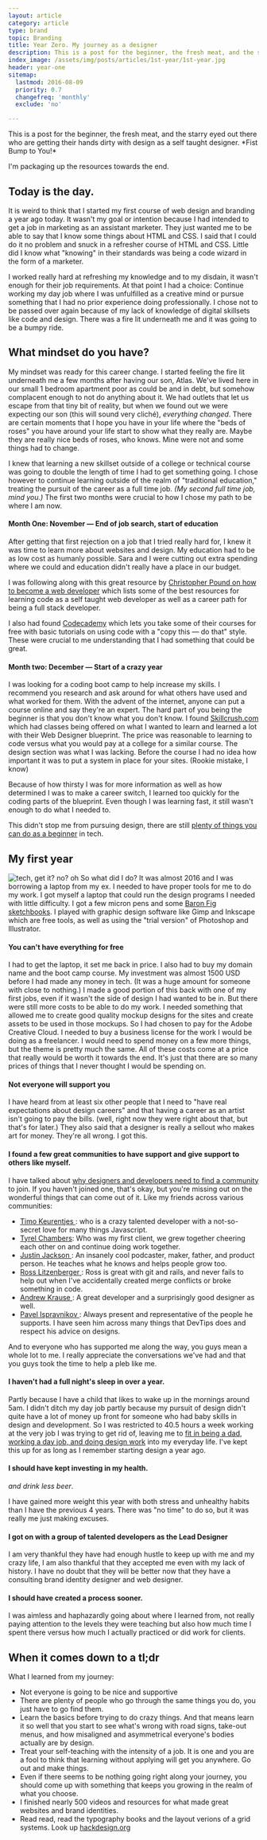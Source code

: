 ```yaml
---
layout: article
category: article
type: brand
topic: Branding
title: Year Zero. My journey as a designer
description: This is a post for the beginner, the fresh meat, and the starry eyed out there who are getting their hands dirty with design as a self taught designer.
index_image: /assets/img/posts/articles/1st-year/1st-year.jpg
header: year-one
sitemap:
  lastmod: 2016-08-09
  priority: 0.7
  changefreq: 'monthly'
  exclude: 'no'

---
```

This is a post for the beginner, the fresh meat, and the starry eyed out there who are getting their hands dirty with design as a self taught designer. \*Fist Bump to You!*

I'm packaging up the resources towards the end.

## Today is the day.

It is weird to think that I started my first course of web design and branding a year ago today. It wasn't my goal or intention because I had intended to get a job in marketing as an assistant marketer. They just wanted me to be able to say that I know some things about HTML and CSS. I said that I could do it no problem and snuck in a refresher course of HTML and CSS. Little did I know what "knowing" in their standards was being a code wizard in the form of a marketer.

I worked really hard at refreshing my knowledge and to my disdain, it wasn't enough for their job requirements. At that point I had a choice: Continue working my day job where I was unfulfilled as a creative mind or pursue something that I had no prior experience doing professionally. I chose not to be passed over again because of my lack of knowledge of digital skillsets like code and design. There was a fire lit underneath me and it was going to be a bumpy ride.

## What mindset do you have?

My mindset was ready for this career change. I started feeling the fire lit underneath me a few months after having our son, Atlas. We've lived here in our small 1 bedroom apartment poor as could be and in debt, but somehow complacent enough to not do anything about it. We had outlets that let us escape from that tiny bit of reality, but when we found out we were expecting our son (this will sound very cliché), _everything changed_. There are certain moments that I hope you have in your life where the "beds of roses" you have around your life start to show what they really are. Maybe they are really nice beds of roses, who knows. Mine were not and some things had to change.

I knew that learning a new skillset outside of a college or technical course was going to double the length of time I had to get something going. I chose however to continue learning outside of the realm of "traditional education," treating the pursuit of the career as a full time job. _(My second full time job, mind you.)_
The first two months were crucial to how I chose my path to be where I am now.

#### Month One: November — End of job search, start of education

After getting that first rejection on a job that I tried really hard for, I knew it was time to learn more about websites and design. My education had to be as low cost as humanly possible. Sara and I were cutting out extra spending where we could and education didn't really have a place in our budget.

I was following along with this great resource by [Christopher Pound on how to become a web developer](https://christopherpound.com/so-you-want-to-be-a-web-developer) which lists some of the best resources for learning code as a self taught web developer as well as a career path for being a full stack developer.

I also had found [Codecademy](https://www.codecademy.com/) which lets you take some of their courses for free with basic tutorials on using code with a "copy this — do that" style.
These were crucial to me understanding that I had something that could be great.

#### Month two: December — Start of a crazy year

I was looking for a coding boot camp to help increase my skills. I recommend you research and ask around for what others have used and what worked for them. With the advent of the internet, anyone can put a course online and say they're an expert. The hard part of you being the beginner is that you don't know what you don't know. I found [Skillcrush.com](https://skillcrush.com) which had classes being offered on what I wanted to learn and learned a lot with their Web Designer blueprint. The price was reasonable to learning to code versus what you would pay at a college for a similar course. The design section was what I was lacking. Before the course I had no idea how important it was to put a system in place for your sites. (Rookie mistake, I know)

Because of how thirsty I was for more information as well as how determined I was to make a career switch, I learned too quickly for the coding parts of the blueprint. Even though I was learning fast, it still wasn't enough to do what I needed to.

This didn't stop me from pursuing design, there are still [plenty of things you can do as a beginner](https://skillcrush.com/category/free-tech-resources/) in tech.

## My first year

![tech, get it? no? oh]({{site.baseurl}}/assets/img/posts/articles/1st-year/wires.jpg)
So what did I do? It was almost 2016 and I was borrowing a laptop from my ex. I needed to have proper tools for me to do my work. I got myself a laptop that could run the design programs I needed with little difficulty. I got a few micron pens and some [Baron Fig sketchbooks](https://www.baronfig.com). I played with graphic design software like Gimp and Inkscape which are free tools, as well as using the "trial version" of Photoshop and Illustrator.

#### You can't have everything for free

I had to get the laptop, it set me back in price. I also had to buy my domain name and the boot camp course. My investment was almost 1500 USD before I had made any money in tech. (It was a huge amount for someone with close to nothing.) I made a good portion of this back with one of my first jobs, even if it wasn't the side of design I had wanted to be in. But there were still more costs to be able to do my work. I needed something that allowed me to create good quality mockup designs for the sites and create assets to be used in those mockups. So I had chosen to pay for the Adobe Creative Cloud. I needed to buy a business license for the work I would be doing as a freelancer. I would need to spend money on a few more things, but the theme is pretty much the same. All of these costs come at a price that really would be worth it towards the end. It's just that there are so many prices of things that I never thought I would be spending on.

#### Not everyone will support you

I have heard from at least six other people that I need to "have real expectations about design careers" and that having a career as an artist isn't going to pay the bills. (well, right now they were right about that, but that's for later.) They also said that a designer is really a sellout who makes art for money. They're all wrong. I got this.

#### I found a few great communities to have support and give support to others like myself.

I have talked about [why designers and developers need to find a community]({{site.baseurl}}/archive/why-developers-and-designers-need-to-engage-in-a-community) to join. If you haven't joined one, that's okay, but you're missing out on the wonderful things that can come out of it. Like my friends across various communities:

- [Timo Keurentjes ](https://twitter.com/systimotic): who is a crazy talented developer with a not-so-secret love for many things Javascript.
- [Tyrel Chambers](https://twitter.com/chambers43): Who was my first client, we grew together cheering each other on and continue doing work together.
- [Justin Jackson ](https://twitter.com/mijustin): An insanely cool podcaster, maker, father, and product person. He teaches what he knows and helps people grow too.   
- [Ross Litzenberger ](https://twitter.com/RHLitz): Ross is great with git and rails, and never fails to help out when I've accidentally created merge conflicts or broke something in code.
- [Andrew Krause ](https://twitter.com/AKrauseDesign): A great developer and a surprisingly good designer as well.
- [Pavel Ispravnikov ](https://twitter.com/pavelisp): Always present and representative of the people he supports. I have seen him across many things that DevTips does and respect his advice on designs.

And to everyone who has supported me along the way, you guys mean a whole lot to me. I really appreciate the conversations we've had and that you guys took the time to help a pleb like me.

#### I haven't had a full night's sleep in over a year.

Partly because I have a child that likes to wake up in the mornings around 5am. I didn't ditch my day job partly because my pursuit of design didn't quite have a lot of money up front for someone who had baby skills in design and development. So I was restricted to 40.5 hours a week working at the very job I was trying to get rid of, leaving me to [fit in being a dad, working a day job, and doing design work]({{site.baseurl}}/archive/handling-expectational-debt-and-falling-behind) into my everyday life. I've kept this up for as long as I remember starting design a year ago.

#### I should have kept investing in my health.
_and drink less beer_.

I have gained more weight this year with both stress and unhealthy habits than I have the previous 4 years. There was "no time"  to do so, but it was really me just making excuses.

#### I got on with a group of talented developers as the Lead Designer

I am very thankful they have had enough hustle to keep up with me and my crazy life, I am also thankful that they accepted me even with my lack of history. I have no doubt that they will be better now that they have a consulting brand identity designer and web designer.

#### I should have created a process sooner.

I was aimless and haphazardly going about where I learned from, not really paying attention to the levels they were teaching but also how much time I spent there versus how much I actually practiced or did work for clients.

## When it comes down to a tl;dr

What I learned from my journey:
* Not everyone is going to be nice and supportive
* There are plenty of people who go through the same things you do, you just have to go find them.
* Learn the basics before trying to do crazy things. And that means learn it so well that you start to see what's wrong with road signs, take-out menus, and how misaligned and asymmetrical everyone's bodies actually are by design.
* Treat your self-teaching with the intensity of a job. It is one and you are a fool to think that learning without applying will get you anywhere. Go out and make things.
* Even if there seems to be nothing going right along your journey, you should come up with something that keeps you growing in the realm of what you choose.
* I finished nearly 500 videos and resources for what made great websites and brand identities.
* Read read, read the typography books and the layout verions of a grid systems. Look up [hackdesign.org](http://hackdesign.org)
